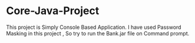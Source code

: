 # Core-Java-Project
This project is Simply Console Based Application.
I have used Password Masking in this project , So try to run the Bank.jar file on Command prompt.
